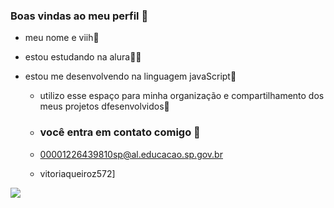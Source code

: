 ### Boas vindas ao meu perfil 💙

- meu nome e viih🌻

- estou estudando na alura👩‍🎓
- estou me desenvolvendo na linguagem javaScript🤎
  - utilizo esse espaço para minha organização e compartilhamento dos meus projetos dfesenvolvidos🌸
 
  - ### você entra em contato comigo 📧
 
  - 00001226439810sp@al.educacao.sp.gov.br
  - vitoriaqueiroz572]


![](https://media1.tenor.com/m/xMlAxtT8chIAAAAd/jennie-jennie-kim.gif)

